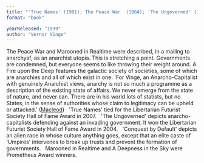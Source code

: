 ```yaml
---
title: "'True Names' (1981); The Peace War  (1984); 'The Ungoverned' (1985); Marooned in Realtime (1986);  'Conquest by Default' (1988);  A Fire upon the Deep (1992);  A Deepness in the Sky"
format: "book"

yearReleased: "1999"
author: "Vernor Vinge"
---
```

The Peace War and Marooned in Realtime were  described, in a mailing to anarchysf, as an anarchist utopia. This is stretching  a point. Governments are condemned, but everyone seems to like throwing their  weight around. A Fire upon the Deep features the galactic society of societies, some of which are anarchies and all of which exist in one.  'For Vinge, an Anarcho-Capitalist with genuinely Anarchist views, anarchy is not so much a programme as a description of the existing state of affairs. We never emerge from the state of nature, and never can. There are in his world lots of statists, but no States, in the sense of authorities whose claim to legitimacy can be upheld or attacked.' (<a href="http://media.wix.com/ugd/f0c74f_a5e27cce5f504aaea74c0c7f38946ff6.pdf">Macleod</a>)
 
'True Names' tied for the Libertarian Futurist Society Hall of Fame Award in  2007.
 
'The Ungoverned' depicts anarcho-capitalists  defending against an invading government. It won the Libertarian Futurist  Society Hall of Fame Award in 2004.
 
'Conquest by Default' depicts an alien race in whose culture anything  goes, except that an elite caste of 'Umpires' intervenes to break up trusts and  prevent the formation of governments.
 
Marooned in Realtime and A Deepness  in the Sky were Prometheus Award winners.
 